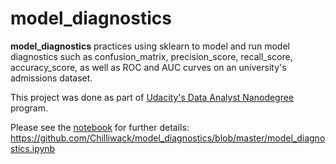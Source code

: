 # model_diagnostics

**model_diagnostics** practices using sklearn to model and run model diagnostics such as confusion_matrix, precision_score, recall_score, accuracy_score, as well as ROC and AUC curves on an university's admissions dataset.

This project was done as part of [Udacity's Data Analyst Nanodegree](https://www.udacity.com/course/data-analyst-nanodegree--nd002) program.

Please see the [notebook](https://github.com/Chilliwack/model_diagnostics/blob/master/model_diagnostics.ipynb) for further details: https://github.com/Chilliwack/model_diagnostics/blob/master/model_diagnostics.ipynb
